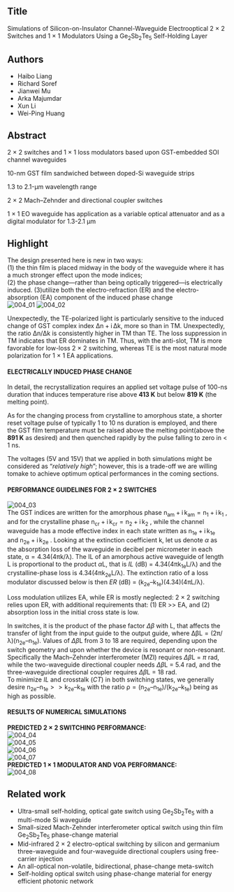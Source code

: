 ## Title
Simulations of Silicon-on-Insulator
Channel-Waveguide Electrooptical 2 × 2 Switches
and 1 × 1 Modulators Using a $\mathrm{Ge_2 Sb_2 Te_5}$
Self-Holding Layer

## Authors
* Haibo Liang
* Richard Soref
* Jianwei Mu
* Arka Majumdar
* Xun Li
* Wei-Ping Huang

## Abstract
2 × 2 switches and 1 × 1 loss modulators
based upon GST-embedded SOI channel waveguides

10-nm GST film sandwiched between doped-Si waveguide strips

1.3 to 2.1-$\mathrm{\mu m}$ wavelength range

2 × 2 Mach–Zehnder and directional coupler
switches

1 × 1 EO waveguide has application as a variable
optical attenuator and as a digital modulator for
1.3-2.1 $\mathrm{\mu m}$

## Highlight

The design presented here is new in two ways:  
(1) the thin film is placed midway in the body of the waveguide
where it has a much stronger effect upon the mode indices;  
(2) the phase change—rather than being optically triggered—is
electrically induced.
(3)utilize both the electro-refraction (ER) and the electro-
absorption (EA) component of the induced phase change   
![004_01](image/004_01.png)
![004_02](image/004_02.png)  

Unexpectedly, the TE-polarized light is particularly
sensitive to the induced change of GST complex index $\mathrm{\Delta n +
i\,\Delta k}$, more so than in TM. Unexpectedly, the ratio $\mathrm{{\Delta n}/{\Delta k}}$ is
consistently higher in TM than TE. The loss suppression in TM
indicates that ER dominates in TM. Thus, with the anti-slot, TM
is more favorable for low-loss 2 × 2 switching, whereas TE is
the most natural mode polarization for 1 × 1 EA applications.

#### ELECTRICALLY INDUCED PHASE CHANGE
In detail, the recrystallization requires an applied set voltage
pulse of 100-ns duration that induces temperature rise
above **413 K** but below **819 K** (the melting point).

As for the changing process from crystalline to amorphous
state, a shorter reset voltage pulse of typically 1 to 10 ns duration
is employed, and there the GST film temperature must
be raised above the melting point(above the **891 K**
as desired) and then quenched rapidly by
the pulse falling to zero in < 1 ns.  

The voltages (5V and 15V) that we applied in both simulations might be
considered as “_relatively high_”; however, this is a trade-off we are
willing tomake to achieve optimum optical performances in the coming
sections.

#### PERFORMANCE GUIDELINES FOR 2 × 2 SWITCHES
![004_03](image/004_03.png)   
The GST indices are written for the amorphous phase $\mathrm{n_{am} + i\,k_{am} = n_1 + i\,k_1}$ , and for the crystalline phase $\mathrm{n_{cr} + i\,k_{cr} = n_2 + i\,k_2}$ , while
the channel waveguide has a mode effective index in each state
written as $\mathrm{n_{1e} + i\,k_{1e}}$ and $\mathrm{n_{2e} + i\,k_{2e}}$ . Looking at the extinction
coefficient k, let us denote $\alpha$ as the absorption loss of the waveguide in decibel per micrometer in each state, $\mathrm{\alpha = 4.34(4\pi k/\lambda}$).
The IL of an amorphous active waveguide of length L is proportional to the product $\alpha$L, that is _IL_ (dB) = $\mathrm{4.34(4\pi k_{1e} L/\lambda}$) and the crystalline-phase loss is $\mathrm{4.34(4\pi k_{2e} L/\lambda}$). The extinction ratio of a loss modulator discussed below is then _ER_ (dB) = $\mathrm{(k_{2e} – k_{1e})(4.34)(4\pi L/\lambda})$.  

Loss modulation utilizes EA, while ER is mostly neglected: 2 × 2 switching relies upon ER, with additional requirements that: (1) ER >> EA, and (2) absorption loss in the initial cross state is low.

In switches, it is the product of the phase factor $\Delta \beta$ with
L, that affects the transfer of light from the input guide to the
output guide, where $\mathrm{\Delta \beta L = (2\pi/\lambda)(n_{2e} – n_{1e})}$. Values of $\Delta \beta$L from 3 to 18 are required, depending upon the switch geometry and upon whether the device is resonant or non-resonant.
Specifically the Mach–Zehnder interferometer (MZI)
requires $\Delta \beta$L = $\pi$ rad, while the two-waveguide directional coupler needs $\Delta \beta$L = 5.4 rad, and the three-waveguide directional coupler requires $\Delta \beta$L = 18 rad.  
To minimize _IL_ and crosstalk (_CT_) in both switching states, we generally desire $\mathrm{n_{2e} – n_{1e} >> k_{2e} – k_{1e}}$ with the ratio $\mathrm{\rho = (n_{2e} – n_{1e})/(k_{2e} – k_{1e})}$ being as high as possible.

#### RESULTS OF NUMERICAL SIMULATIONS
**PREDICTED 2 × 2 SWITCHING PERFORMANCE:**  
![004_04](image/004_04.png)  
![004_05](image/004_05.png)  
![004_06](image/004_06.png)  
![004_07](image/004_07.png)  
**PREDICTED 1 × 1 MODULATOR AND VOA PERFORMANCE:**  
![004_08](image/004_08.png)  


## Related work
* Ultra-small self-holding, optical gate switch using $\mathrm{Ge_2 Sb_2 Te_5}$ with a multi-mode Si waveguide
* Small-sized Mach-Zehnder interferometer optical switch using thin film $\mathrm{Ge_2 Sb_2 Te_5}$ phase-change material
* Mid-infrared 2 × 2 electro-optical switching by silicon and germanium three-waveguide and four-waveguide directional couplers using free-carrier injection
* An all-optical non-volatile, bidirectional, phase-change meta-switch
* Self-holding optical switch using phase-change material for energy efficient photonic network
